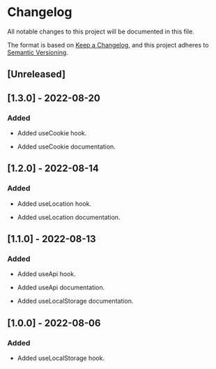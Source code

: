 # Changelog

All notable changes to this project will be documented in this file.

The format is based on [Keep a Changelog](https://keepachangelog.com/en/1.0.0/),
and this project adheres to [Semantic Versioning](https://semver.org/spec/v2.0.0.html).

## [Unreleased]

## [1.3.0] - 2022-08-20

### Added

- Added useCookie hook.

- Added useCookie documentation.

## [1.2.0] - 2022-08-14

### Added

- Added useLocation hook.

- Added useLocation documentation.

## [1.1.0] - 2022-08-13

### Added

- Added useApi hook.

- Added useApi documentation.

- Added useLocalStorage documentation.

## [1.0.0] - 2022-08-06

### Added

- Added useLocalStorage hook.
